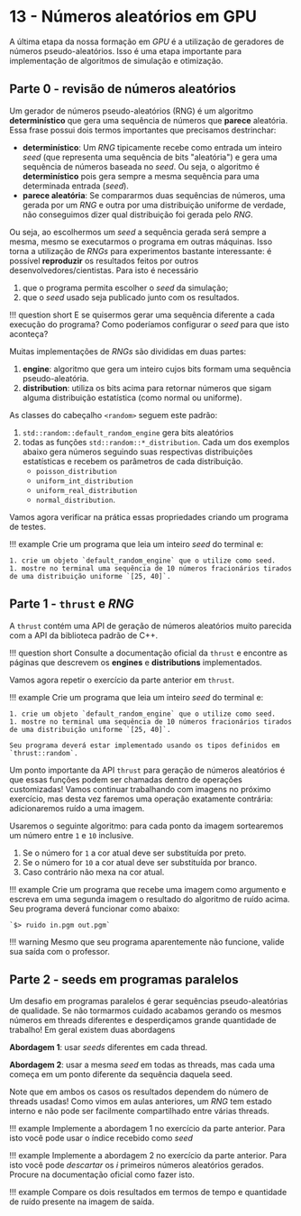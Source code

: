 # 13 - Números aleatórios em GPU

A última etapa da nossa formação em *GPU* é a utilização de geradores de números pseudo-aleatórios. Isso é uma etapa importante para implementação de algoritmos de simulação e otimização.

## Parte 0 - revisão de números aleatórios

Um gerador de números pseudo-aleatórios (RNG) é um algoritmo **determinístico** que gera uma sequência de números que **parece** aleatória. Essa frase possui dois termos importantes que precisamos destrinchar:

* **determinístico**: Um *RNG* tipicamente recebe como entrada um inteiro *seed* (que representa uma sequência de bits "aleatória") e gera uma sequência de números baseada no *seed*. Ou seja, o algoritmo é **determinístico** pois gera sempre a mesma sequência para uma determinada entrada (*seed*).
* **parece aleatória**: Se compararmos duas sequências de números, uma gerada por um *RNG* e outra por uma distribuição uniforme de verdade, não conseguimos dizer qual distribuição foi gerada pelo *RNG*.

Ou seja, ao escolhermos um *seed* a sequência gerada será sempre a mesma, mesmo se executarmos o programa em outras máquinas. Isso torna a utilização de *RNGs* para experimentos bastante interessante: é possível **reproduzir** os resultados feitos por outros desenvolvedores/cientistas. Para isto é necessário

1. que o programa permita escolher o *seed* da simulação;
1. que o *seed* usado seja publicado junto com os resultados.

!!! question short
    E se quisermos gerar uma sequência diferente a cada execução do programa? Como poderíamos configurar o *seed* para que isto aconteça?

Muitas implementações de *RNGs*  são divididas em duas partes:

1. **engine**: algoritmo que gera um inteiro cujos bits formam uma sequência pseudo-aleatória.
1. **distribution**: utiliza os bits acima para retornar números que sigam alguma distribuição estatística (como normal ou uniforme).

As classes do cabeçalho `<random>` seguem este padrão:

1. `std::random::default_random_engine` gera bits aleatórios
1. todas as funções `std::random::*_distribution`. Cada um dos exemplos abaixo gera números seguindo suas respectivas distribuições estatísticas e recebem os parâmetros de cada distribuição.
    * `poisson_distribution`
    * `uniform_int_distribution`
    * `uniform_real_distribution`
    * `normal_distribution`.

Vamos agora verificar na prática essas propriedades criando um programa de testes.

!!! example
    Crie um programa que leia um inteiro *seed* do terminal e:

    1. crie um objeto `default_random_engine` que o utilize como seed.
    1. mostre no terminal uma sequência de 10 números fracionários tirados de uma distribuição uniforme `[25, 40]`.

## Parte 1 - `thrust` e *RNG*

A `thrust` contém uma API de geração de números aleatórios muito parecida com a API da biblioteca padrão de C++.

!!! question short
    Consulte a documentação oficial da `thrust` e encontre as páginas que descrevem os **engines** e **distributions** implementados.

Vamos agora repetir o exercício da parte anterior em `thrust`.

!!! example
    Crie um programa que leia um inteiro *seed* do terminal e:

    1. crie um objeto `default_random_engine` que o utilize como seed.
    1. mostre no terminal uma sequência de 10 números fracionários tirados de uma distribuição uniforme `[25, 40]`.

    Seu programa deverá estar implementado usando os tipos definidos em `thrust::random`.

Um ponto importante da API `thrust` para geração de números aleatórios é que essas funções podem ser chamadas dentro de operações customizadas! Vamos continuar trabalhando com imagens no próximo exercício, mas desta vez faremos uma operação exatamente contrária: adicionaremos ruído a uma imagem.

Usaremos o seguinte algoritmo: para cada ponto da imagem sortearemos um número entre `1` e `10` inclusive.

1. Se o número for `1` a cor atual deve ser substituída por preto.
1. Se o número for `10` a cor atual deve ser substituída por branco.
1. Caso contrário não mexa na cor atual.

!!! example
    Crie um programa que recebe uma imagem como argumento e escreva em uma segunda imagem o resultado do algoritmo de ruído acima. Seu programa deverá funcionar como abaixo:

    `$> ruido in.pgm out.pgm`

!!! warning
    Mesmo que seu programa aparentemente não funcione, valide sua saída com o professor.

## Parte 2 - seeds em programas paralelos

Um desafio em programas paralelos é gerar sequências pseudo-aleatórias de qualidade. Se não tormarmos cuidado acabamos gerando os mesmos números em threads diferentes e desperdiçamos grande quantidade de trabalho! Em geral existem duas abordagens

**Abordagem 1**: usar *seeds* diferentes em cada thread.

**Abordagem 2**: usar a mesma *seed* em todas as threads, mas cada uma começa em um ponto diferente da sequência daquela seed.

Note que em ambos os casos os resultados dependem do número de threads usadas! Como vimos em aulas anteriores, um *RNG* tem estado interno e não pode ser facilmente compartilhado entre várias threads.

!!! example
    Implemente a abordagem 1 no exercício da parte anterior. Para isto você pode usar o índice recebido como *seed*

!!! example
    Implemente a abordagem 2 no exercício da parte anterior. Para isto você pode *descartar* os *i* primeiros números aleatórios gerados. Procure na documentação oficial como fazer isto.

!!! example
    Compare os dois resultados em termos de tempo e quantidade de ruído presente na imagem de saída.
